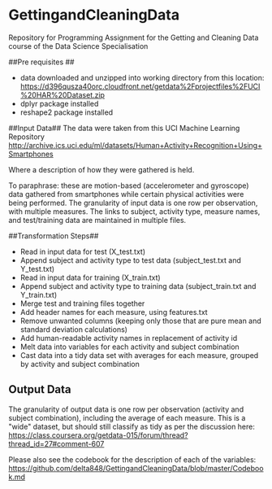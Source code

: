 # GettingandCleaningData #
Repository for Programming Assignment for the Getting and Cleaning Data course of the Data Science Specialisation

##Pre requisites ##
* data downloaded and unzipped into working directory from this location:
https://d396qusza40orc.cloudfront.net/getdata%2Fprojectfiles%2FUCI%20HAR%20Dataset.zip 
* dplyr package installed
* reshape2 package installed

##Input Data##
The data were taken from this UCI Machine Learning Repository
http://archive.ics.uci.edu/ml/datasets/Human+Activity+Recognition+Using+Smartphones

Where a description of how they were gathered is held.

To paraphrase: these are motion-based (accelerometer and gyroscope) data gathered from smartphones while certain physical activities were being performed.
The granularity of input data is one row per observation, with multiple measures.
The links to subject, activity type, measure names, and test/training data are maintained in multiple files.

##Transformation Steps##
* Read in input data for test  (X_test.txt)
* Append subject and activity type to test data (subject_test.txt and Y_test.txt)
* Read in input data for training  (X_train.txt)
* Append subject and activity type to training data (subject_train.txt and Y_train.txt)
* Merge test and training files together
* Add header names for each measure, using features.txt
* Remove unwanted columns (keeping only those that are pure mean and standard deviation calculations)
* Add human-readable activity names in replacement of activity id
* Melt data into variables for each activity and subject combination
* Cast data into a tidy data set with averages for each measure, grouped by activity and subject combination

## Output Data ##
The granularity of output data is one row per observation (activity and subject combination), including the average of each measure. This is a "wide" dataset, but should still classify as tidy as per the discussion here:
https://class.coursera.org/getdata-015/forum/thread?thread_id=27#comment-607 

Please also see the codebook for the description of each of the variables:
https://github.com/delta848/GettingandCleaningData/blob/master/Codebook.md

